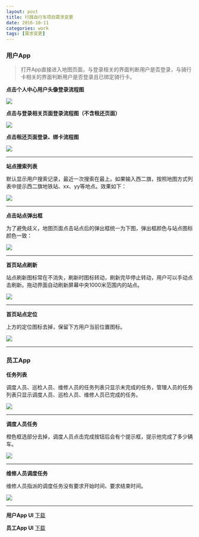 ```yaml
---
layout: post
title: 行践自行车项目需求变更
date: 2016-10-11
categories: work
tags: [需求变更]
---
```


### 用户App

>打开App直接进入地图页面，与登录相关的界面判断用户是否登录，与骑行卡相关的界面判断用户是否登录且已绑定骑行卡。

**点击个人中心用户头像登录流程图**

![](http://7xsv37.com1.z0.glb.clouddn.com/zixingche_liucheng_denglu_touxiang.png)

**点击与登录相关页面登录流程图（不含租还页面）**

![](http://7xsv37.com1.z0.glb.clouddn.com/zixingche_liucheng_denglu_qita.png)

**点击租还页面登录、绑卡流程图**

![](http://7xsv37.com1.z0.glb.clouddn.com/zixingche_liucheng_denglu_zuhuan.png)

---

**站点搜索列表**

默认显示用户搜索记录，最近一次搜索在最上。如果输入西二旗，按照地图方式列表中提示西二旗地铁站、xx、yy等地点。效果如下：

![](http://7xsv37.com1.z0.glb.clouddn.com/zixingche_biangeng_zhandian.png)

---

**点击站点弹出框**

为了避免歧义，地图页面点击站点后的弹出框统一为下图，弹出框颜色与站点图标颜色一致：

![](http://7xsv37.com1.z0.glb.clouddn.com/zixingche_biangeng_zhandianzhankai2.png)

---

**首页站点刷新**

站点刷新图标常在不消失，刷新时图标转动，刷新完毕停止转动，用户可以手动点击刷新。拖动界面自动刷新屏幕中央1000米范围内的站点。

![](http://7xsv37.com1.z0.glb.clouddn.com/zixingche_biangeng_zhandianshuanxin.png)

---

**首页站点定位**

上方的定位图标去掉，保留下方用户当前位置图标。

![](http://7xsv37.com1.z0.glb.clouddn.com/zixingche_biangeng_dingwei.png)

---

### 员工App

**任务列表**

调度人员、巡检人员、维修人员的任务列表只显示未完成的任务，管理人员的任务列表只显示调度人员、巡检人员、维修人员已完成的任务。

![](http://7xsv37.com1.z0.glb.clouddn.com/zixingche_biangeng_renwuliebiao.png)

---

**调度人员任务**

橙色框选部分去掉，调度人员点击完成按钮后会有个提示框，提示他完成了多少辆车。

![](http://7xsv37.com1.z0.glb.clouddn.com/zixingche_biangeng_diaodurenwu.jpg)

---

**维修人员调度任务**

维修人员指派的调度任务没有要求开始时间、要求结束时间。

![](http://7xsv37.com1.z0.glb.clouddn.com/zixingche_biangeng_weixiudiaodu.png)

---

**用户App UI**
[下载](http://7xv9u1.com1.z0.glb.clouddn.com/%E8%A1%8C%E8%B7%B5%E7%94%A8%E6%88%B7APP%20UI.rar)

**员工App UI**
[下载](http://7xv9u1.com1.z0.glb.clouddn.com/%E8%A1%8C%E8%B7%B5%E5%91%98%E5%B7%A5APP%20UI.zip)